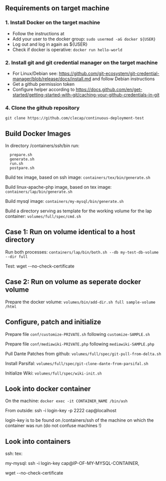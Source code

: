 

## Requirements on target machine

### 1. Install Docker on the target machine
* Follow the instructions at 
* Add your user to the docker group: ```sudo usermod -aG docker ${USER}```
* Log out and log in again as ${USER}
* Check if docker is operative: ```docker run hello-world```


### 2. Install git and git credential manager on the target machine
* For Linux/Debian see: https://github.com/git-ecosystem/git-credential-manager/blob/release/docs/install.md and follow Debian instructions
* Get a github permission token
* Configure helper according to https://docs.github.com/en/get-started/getting-started-with-git/caching-your-github-credentials-in-git


### 4. Clone the github repository

  ```git clone https://github.com/clecap/continuous-deployment-test ```

## Build Docker Images

In directory /containers/ssh/bin run:
```
  prepare.sh
  generate.sh
  run.sh
  postpare.sh
```

Build tex image, based on ssh image: ```containers/tex/bin/generate.sh```

Build linux-apache-php image, based on tex image: ```containers/lap/bin/generate.sh```

Build mysql image: ```containers/my-mysql/bin/generate.sh```

Build a directory serving as template for the working volume for the lap container: ```volumes/full/spec/cmd.sh```

## Case 1: Run on volume identical to a host directory

Run both processes: ```containers/lap/bin/both.sh --db my-test-db-volume --dir full```

Test: wget --no-check-certificate

## Case 2: Run on volume as seperate docker volume

Prepare the docker volume: ```volumes/bin/add-dir.sh full sample-volume /html```



## Configure, patch and initialize

Prepare file ```conf/customize-PRIVATE.sh``` following ```customize-SAMPLE.sh```

Prepare file ```conf/mediawiki-PRIVATE.php``` following ```mediawiki-SAMPLE.php```


Pull Dante Patches from github: ```volumes/full/spec/git-pull-from-delta.sh```

Install Parsifal: ```volumes/full/spec/git-clone-dante-from-parsifal.sh```

Initialize Wiki: ```volumes/full/spec/wiki-init.sh```



## Look into docker container

On the machine:  ```docker exec -it CONTAINER_NAME /bin/ash```

From outside:  ssh -i login-key -p 2222 cap@localhost

login-key is to be found on /containers/ssh of the machine on which the container was run (do not confuse machines !)



## Look into containers

ssh:
tex:


my-mysql:  ssh -i login-key cap@IP-OF-MY-MYSQL-CONTAINER‚



wget --no-check-certificate



